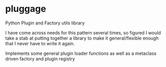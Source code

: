 # pluggage
Python Plugin and Factory utils library

I have come across needs for this pattern several times, so figured I would take a stab at putting together a library 
to make it general/flexible enough that I never have to write it again. 

Implements some general plugin loader functions as well as a metaclass driven factory and plugin 
registry
